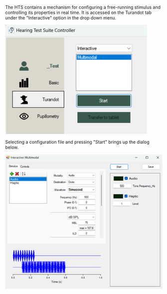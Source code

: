 The HTS contains a mechanism for configuring a free-running stimulus and controlling its properties in real time. It is accessed on the Turandot tab under the "Interactive" option in the drop down menu.

![](<images/image(17).png>)

Selecting a configuration file and pressing "Start" brings up the dialog below. 

![](<images/image(18).png>)